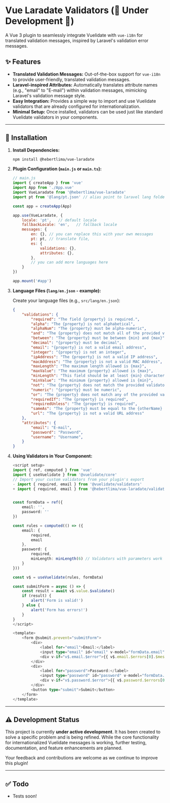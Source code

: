 # Vue Laradate Validators (🚧 Under Development 🚧)

A Vue 3 plugin to seamlessly integrate Vuelidate with `vue-i18n` for translated validation messages, inspired by Laravel's validation error messages.

## ✨ Features

  * **Translated Validation Messages:** Out-of-the-box support for `vue-i18n` to provide user-friendly, translated validation messages.
  * **Laravel-inspired Attributes:** Automatically translates attribute names (e.g., "email" to "E-mail") within validation messages, mimicking Laravel's validation message style.
  * **Easy Integration:** Provides a simple way to import and use Vuelidate validators that are already configured for internationalization.
  * **Minimal Setup:** Once installed, validators can be used just like standard Vuelidate validators in your components.

-----

## 🚀 Installation

1.  **Install Dependencies:**

    ```bash
    npm install @hebertlima/vue-laradate
    ```

2.  **Plugin Configuration (`main.js` or `main.ts`):**

    ```javascript
    // main.js
    import { createApp } from 'vue'
    import App from './App.vue'
    import VueLaradate from '@hebertlima/vue-laradate'
	import pt from '@lang/pt.json' // alias point to laravel lang folder

    const app = createApp(App)

    app.use(VueLaradate, {
        locale: 'pt', 	// default locale
        fallbackLocale: 'en', 	// fallback locale
        messages: {
			en: {}, // you can replace this with your own messages
			pt: pt, // translate file,
			es: {
				validations: {},
				attributes: {},
			}, 
			// you can add more languages here
        }
    })

    app.mount('#app')
    ```

3.  **Language Files (`lang/en.json` - example):**

    Create your language files (e.g., `src/lang/en.json`):

    ```json
    {
        "validations": {
            "required": "The field {property} is required.",
			"alpha": "The {property} is not alphabetical",
			"alphaNum": "The {property} must be alpha-numeric",
			"and": "The {property} does not match all of the provided validators",
			"between": "The {property} must be between {min} and {max}",
			"decimal": "{property} must be decimal",
			"email": "{property} is not a valid email address",
			"integer": "{property} is not an integer",
			"ipAddress": "The {property} is not a valid IP address",
			"macAddress": "The {property} is not a valid MAC Address",
			"maxLength": "The maximum length allowed is {max}",
			"maxValue": "The maximum {property} allowed is {max}",
			"minLength": "This field should be at least {min} characters long",
			"minValue": "The minimum {property} allowed is {min}",
			"not": "The {property} does not match the provided validator",
			"numeric": "{property} must be numeric",
			"or": "The {property} does not match any of the provided validators",
			"requiredIf": "The {property} is required",
			"requiredUnless": "The {property} is required",
			"sameAs": "The {property} must be equal to the {otherName} value",
			"url": "The {property} is not a valid URL address"
        },
        "attributes": {
			"email": "E-mail",
			"password": "Password",
			"username": "Username",
		}
    }
    ```

4.  **Using Validators in Your Component:**

    ```ts
    <script setup>
    import { ref, computed } from 'vue'
    import { useVuelidate } from '@vuelidate/core'
    // Import your custom validators from your plugin's export
    - import { required, email } from '@vuelidate/validators'
	+ import { required, email } from '@hebertlima/vue-laradate/validators'
	

    const formData = ref({
        email: '',
        password: ''
    })

    const rules = computed(() => ({
		email: {
			required,
			email
		},
		password: {
			required,
			minLength: minLength(6) // Validators with parameters work too!
		}
	}))

    const v$ = useVuelidate(rules, formData)

    const submitForm = async () => {
        const result = await v$.value.$validate()
        if (result) {
            alert('Form is valid!')
        } else {
            alert('Form has errors!')
        }
    }
    </script>

    <template>
        <form @submit.prevent="submitForm">
            <div>
                <label for="email">Email:</label>
                <input type="email" id="email" v-model="formData.email" @blur="v$.email.$touch" />
                <div v-if="v$.email.$error">{{ v$.email.$errors[0].$message }}</div>
            </div>
            <div>
                <label for="password">Password:</label>
                <input type="password" id="password" v-model="formData.password" @blur="v$.password.$touch" />
                <div v-if="v$.password.$error">{{ v$.password.$errors[0].$message }}</div>
            </div>
            <button type="submit">Submit</button>
        </form>
    </template>
    ```

-----

## ⚠️ Development Status

This project is currently **under active development**. It has been created to solve a specific problem and is being refined. While the core functionality for internationalized Vuelidate messages is working, further testing, documentation, and feature enhancements are planned.

Your feedback and contributions are welcome as we continue to improve this plugin\!

-----

## ✅ Todo
- Tests soon!